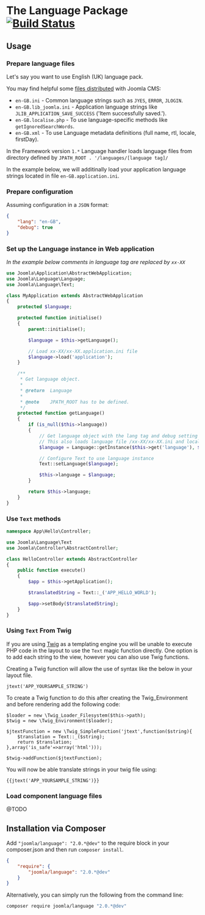 # The Language Package [![Build Status](https://travis-ci.org/joomla-framework/language.png?branch=master)](https://travis-ci.org/joomla-framework/language)

## Usage


### Prepare language files

Let's say you want to use English (UK) language pack.

You may find helpful some [files distributed](https://github.com/joomla/joomla-cms/tree/master/language/en-GB) with Joomla CMS:

- `en-GB.ini` - Common language strings such as `JYES`, `ERROR`, `JLOGIN`.
- `en-GB.lib_joomla.ini` - Application language strings like `JLIB_APPLICATION_SAVE_SUCCESS` ('Item successfully saved.').
- `en-GB.localise.php` - To use language-specific methods like `getIgnoredSearchWords`.
- `en-GB.xml` - To use Language metadata definitions (full name, rtl, locale, firstDay).

In the Framework version `1.*` Language handler loads language files from directory defined by `JPATH_ROOT . '/languages/[language tag]/`

In the example below, we will additinally load your application language strings located in file `en-GB.application.ini`.


### Prepare configuration

Assuming configuration in a `JSON` format:

```JSON
{
	"lang": "en-GB",
	"debug": true
}
```

### Set up the Language instance in Web application

_In the example below comments in language tag are replaced by `xx-XX`_

```PHP
use Joomla\Application\AbstractWebApplication;
use Joomla\Language\Language;
use Joomla\Language\Text;

class MyApplication extends AbstractWebApplication
{
	protected $language;

	protected function initialise()
	{
		parent::initialise();

		$language = $this->getLanguage();

		// Load xx-XX/xx-XX.application.ini file
		$language->load('application');
	}

	/**
	 * Get language object.
	 *
	 * @return  Language
	 *
	 * @note    JPATH_ROOT has to be defined.
	 */
	protected function getLanguage()
	{
		if (is_null($this->language))
		{
			// Get language object with the lang tag and debug setting in your configuration
			// This also loads language file /xx-XX/xx-XX.ini and localisation methods /xx-XX/xx-XX.localise.php if available
			$language = Language::getInstance($this->get('language'), $this->get('debug'));

			// Configure Text to use language instance
			Text::setLanguage($language);

			$this->language = $language;
		}

		return $this->language;
	}
}

```

### Use `Text` methods

```PHP
namespace App\Hello\Controller;

use Joomla\Language\Text
use Joomla\Controller\AbstractController;

class HelloController extends AbstractController
{
	public function execute()
	{
		$app = $this->getApplication();

		$translatedString = Text::_('APP_HELLO_WORLD');

		$app->setBody($translatedString);
	}
}

```

### Using `Text` From Twig ###

If you are using [Twig](http://twig.sensiolabs.org/) as a templating engine you will be unable to execute PHP code in the layout to use the `Text` magic function directly.  One option is to add each string to the view, however you can also use Twig functions.

Creating a Twig function will allow the use of syntax like the below in your layout file.

	jtext('APP_YOURSAMPLE_STRING')

To create a Twig function to do this after creating the Twig_Environment and before rendering add the following code:

	$loader = new \Twig_Loader_Filesystem($this->path);
	$twig = new \Twig_Environment($loader);

	$jtextFunction = new \Twig_SimpleFunction('jtext',function($string){
		$translation = Text::_($string);
		return $translation;
	},array('is_safe'=>array('html')));

	$twig->addFunction($jtextFunction);

You will now be able translate strings in your twig file using:

	{{jtext('APP_YOURSAMPLE_STRING')}}



### Load component language files

@TODO


## Installation via Composer

Add `"joomla/language": "2.0.*@dev"` to the require block in your composer.json and then run `composer install`.

```json
{
	"require": {
		"joomla/language": "2.0.*@dev"
	}
}
```

Alternatively, you can simply run the following from the command line:

```sh
composer require joomla/language "2.0.*@dev"
```
